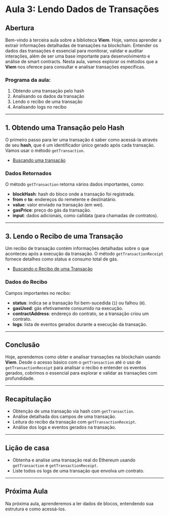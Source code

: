 # Aula 3: **Lendo Dados de Transações**

## Abertura

Bem-vindo à terceira aula sobre a biblioteca **Viem**. Hoje, vamos aprender a extrair informações detalhadas de transações na blockchain. Entender os dados das transações é essencial para monitorar, validar e auditar interações, além de ser uma base importante para desenvolvimento e análise de smart contracts. Nesta aula, vamos explorar os métodos que a **Viem** nos oferece para consultar e analisar transações específicas.

### Programa da aula:

1. Obtendo uma transação pelo hash
2. Analisando os dados da transação
3. Lendo o recibo de uma transação
4. Analisando logs no recibo

---

## 1. Obtendo uma Transação pelo Hash

O primeiro passo para ler uma transação é saber como acessá-la através de seu **hash**, que é um identificador único gerado após cada transação. Vamos usar o método `getTransaction`.

- [Buscando uma transação](../../../playground/aula3/getTransaction.js)

### Dados Retornados

O método `getTransaction` retorna vários dados importantes, como:

- **blockHash**: hash do bloco onde a transação foi registrada.
- **from** e **to**: endereços do remetente e destinatário.
- **value**: valor enviado na transação (em wei).
- **gasPrice**: preço do gás da transação.
- **input**: dados adicionais, como calldata (para chamadas de contratos).

---

## 3. Lendo o Recibo de uma Transação

Um recibo de transação contém informações detalhadas sobre o que aconteceu após a execução da transação. O método `getTransactionReceipt` fornece detalhes como status e consumo total de gás.

- [Buscando o Recibo de uma Transação](../../../playground/aula3/getTransactionReceipt.js)

### Dados do Recibo

Campos importantes no recibo:

- **status**: indica se a transação foi bem-sucedida (`1`) ou falhou (`0`).
- **gasUsed**: gás efetivamente consumido na execução.
- **contractAddress**: endereço do contrato, se a transação criou um contrato.
- **logs**: lista de eventos gerados durante a execução da transação.

---

## Conclusão

Hoje, aprendemos como obter e analisar transações na blockchain usando **Viem**. Desde o acesso básico com o `getTransaction` até o uso de `getTransactionReceipt` para analisar o recibo e entender os eventos gerados, cobrimos o essencial para explorar e validar as transações com profundidade.

---

## Recapitulação

- Obtenção de uma transação via hash com `getTransaction`.
- Análise detalhada dos campos de uma transação.
- Leitura do recibo da transação com `getTransactionReceipt`.
- Análise dos logs e eventos gerados na transação.

---

## Lição de casa

- Obtenha e analise uma transação real do Ethereum usando `getTransaction` e `getTransactionReceipt`.
- Liste todos os logs de uma transação que envolva um contrato.

---

## Próxima Aula

Na próxima aula, aprenderemos a ler dados de blocos, entendendo sua estrutura e como acessá-los.
